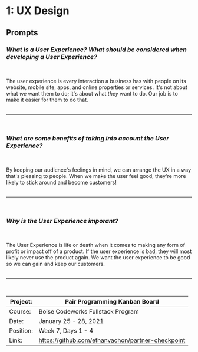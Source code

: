 # 1: UX Design

## Prompts

### *What is a User Experience? What should be considered when developing a User Experience?*
<br/>

The user experience is every interaction a business has with people on its website, mobile site, apps, and online properties or services. It's not about what *we* want them to do; it's about what *they* want to do. Our job is to make it easier for them to do that.
<br/><br/><hr/><br/>

### *What are some benefits of taking into account the User Experience?*
<br/>

By keeping our audience's feelings in mind, we can arrange the UX in a way that's pleasing to people. When we make the user feel good, they're more likely to stick around and become customers!
<br/><br/><hr/><br/>

### *Why is the User Experience imporant?*
<br/>

The User Experience is life or death when it comes to making any form of profit or impact off of a product. If the user experience is bad, they will most likely never use the product again. We want the user experience to be good so we can gain and keep our customers.
<br/><br/><hr/><br/>

| Project:  | Pair Programming Kanban Board                     |
|-----------|-----------------------------------|
| Course:   | Boise Codeworks Fullstack Program |
| Date:     | January 25 - 28, 2021                  |
| Position: | Week 7, Days 1 - 4                    |
| Link: | https://github.com/ethanvachon/partner-checkpoint |